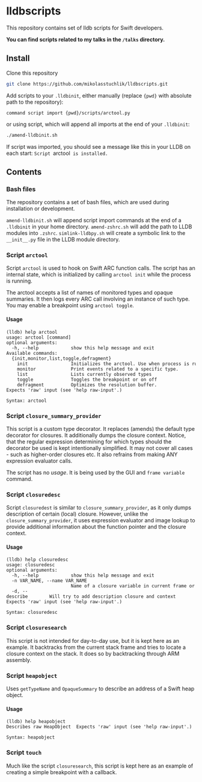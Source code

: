 # lldbscripts

This repository contains set of lldb scripts for Swift developers.

**You can find scripts related to my talks in the `/talks` directory.**

## Install

Clone this repository

```bash
git clone https://github.com/mikolasstuchlik/lldbscripts.git
```

Add scripts to your `.lldbinit`, either manually (replace `{pwd}` with absolute path to the repository):

```
command script import {pwd}/scripts/arctool.py
```

or using script, which will append all imports at the end of your `.lldbinit`:

```bash
./amend-lldbinit.sh
```

If script was imported, you should see a message like this in your LLDB on each start: `Script `arctool` is installed.`

## Contents

### Bash files

The repository contains a set of bash files, which are used during installation or development.

`amend-lldbinit.sh` will append script import commands at the end of a `.lldbinit` in your home directory.
`amend-zshrc.sh` will add the path to LLDB modules into `.zshrc`.
`simlink-lldbpy.sh` will create a symbolic link to the `__init__.py` file in the LLDB module directory.

### Script `arctool`

Script `arctool` is used to hook on Swift ARC function calls. The script has an internal state, which is initialized by calling `arctool init` while the process is running.

The arctool accepts a list of names of monitored types and opaque summaries. It then logs every ARC call involving an instance of such type. You may enable a breakpoint using `arctool toggle`.

#### Usage

```
(lldb) help arctool
usage: arctool [command]
optional arguments:
  -h, --help            show this help message and exit
Available commands:
  {init,monitor,list,toggle,defragment}
    init                Initializes the arctool. Use when process is running.
    monitor             Print events related to a specific type.
    list                Lists currently observed types
    toggle              Toggles the breakpoint or on off
    defragment          Optimizes the resolution buffer.
Expects 'raw' input (see 'help raw-input'.)

Syntax: arctool
```

### Script `closure_summary_provider`

This script is a custom type decorator. It replaces (amends) the default type decorator for closures. It additionally dumps the closure context. Notice, that the regular expression determining for which types should the decorator be used is kept intentionally simplified. It may not cover all cases - such as higher-order closures etc. It also refrains from making ANY expression evaluator calls.

The script has no *usage*. It is being used by the GUI and `frame variable` command.

### Script `closuredesc`

Script `closuredest` is similar to `closure_summary_provider`, as it only dumps description of certain (local) closure. However, unlike the `closure_summary_provider`, it uses expression evaluator and image lookup to provide additional information about the function pointer and the closure context.

#### Usage
```
(lldb) help closuredesc
usage: closuredesc
optional arguments:
  -h, --help            show this help message and exit
  -n VAR_NAME, --name VAR_NAME
                        Name of a closure variable in current frame or global scope
  -d, --describe        Will try to add description closure and context
Expects 'raw' input (see 'help raw-input'.)

Syntax: closuredesc
```

### Script `closuresearch`

This script is not intended for day-to-day use, but it is kept here as an example. It backtracks from the current stack frame and tries to locate a closure context on the stack. It does so by backtracking through ARM assembly.

### Script `heapobject`

Uses `getTypeName` and `OpaqueSummary` to describe an address of a Swift heap object. 

#### Usage
```
(lldb) help heapobject
Describes raw HeapObject  Expects 'raw' input (see 'help raw-input'.)

Syntax: heapobject
```

### Script `touch`

Much like the script `closuresearch`, this script is kept here as an example of creating a simple breakpoint with a callback.